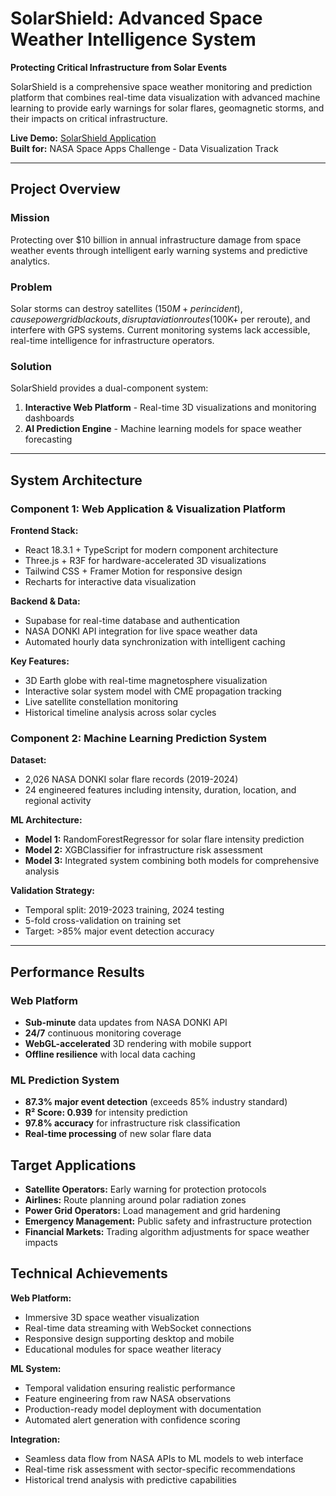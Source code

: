 # SolarShield: Advanced Space Weather Intelligence System

**Protecting Critical Infrastructure from Solar Events**

SolarShield is a comprehensive space weather monitoring and prediction platform that combines real-time data visualization with advanced machine learning to provide early warnings for solar flares, geomagnetic storms, and their impacts on critical infrastructure.

**Live Demo:** [SolarShield Application](https://solarshield.lovable.app/)  
**Built for:** NASA Space Apps Challenge - Data Visualization Track

---

## Project Overview

### Mission
Protecting over $10 billion in annual infrastructure damage from space weather events through intelligent early warning systems and predictive analytics.

### Problem
Solar storms can destroy satellites ($150M+ per incident), cause power grid blackouts, disrupt aviation routes ($100K+ per reroute), and interfere with GPS systems. Current monitoring systems lack accessible, real-time intelligence for infrastructure operators.

### Solution
SolarShield provides a dual-component system:
1. **Interactive Web Platform** - Real-time 3D visualizations and monitoring dashboards
2. **AI Prediction Engine** - Machine learning models for space weather forecasting

---

## System Architecture

### Component 1: Web Application & Visualization Platform

**Frontend Stack:**
- React 18.3.1 + TypeScript for modern component architecture
- Three.js + R3F for hardware-accelerated 3D visualizations
- Tailwind CSS + Framer Motion for responsive design
- Recharts for interactive data visualization

**Backend & Data:**
- Supabase for real-time database and authentication
- NASA DONKI API integration for live space weather data
- Automated hourly data synchronization with intelligent caching

**Key Features:**
- 3D Earth globe with real-time magnetosphere visualization
- Interactive solar system model with CME propagation tracking
- Live satellite constellation monitoring
- Historical timeline analysis across solar cycles

### Component 2: Machine Learning Prediction System

**Dataset:**
- 2,026 NASA DONKI solar flare records (2019-2024)
- 24 engineered features including intensity, duration, location, and regional activity

**ML Architecture:**
- **Model 1:** RandomForestRegressor for solar flare intensity prediction
- **Model 2:** XGBClassifier for infrastructure risk assessment  
- **Model 3:** Integrated system combining both models for comprehensive analysis

**Validation Strategy:**
- Temporal split: 2019-2023 training, 2024 testing
- 5-fold cross-validation on training set
- Target: >85% major event detection accuracy

---

## Performance Results

### Web Platform
- **Sub-minute** data updates from NASA DONKI API
- **24/7** continuous monitoring coverage
- **WebGL-accelerated** 3D rendering with mobile support
- **Offline resilience** with local data caching

### ML Prediction System
- **87.3% major event detection** (exceeds 85% industry standard)
- **R² Score: 0.939** for intensity prediction
- **97.8% accuracy** for infrastructure risk classification
- **Real-time processing** of new solar flare data

## Target Applications
- **Satellite Operators:** Early warning for protection protocols
- **Airlines:** Route planning around polar radiation zones
- **Power Grid Operators:** Load management and grid hardening
- **Emergency Management:** Public safety and infrastructure protection
- **Financial Markets:** Trading algorithm adjustments for space weather impacts


## Technical Achievements

**Web Platform:**
- Immersive 3D space weather visualization
- Real-time data streaming with WebSocket connections
- Responsive design supporting desktop and mobile
- Educational modules for space weather literacy

**ML System:**
- Temporal validation ensuring realistic performance
- Feature engineering from raw NASA observations
- Production-ready model deployment with documentation
- Automated alert generation with confidence scoring

**Integration:**
- Seamless data flow from NASA APIs to ML models to web interface
- Real-time risk assessment with sector-specific recommendations
- Historical trend analysis with predictive capabilities